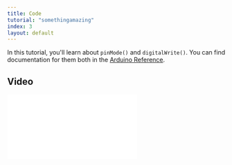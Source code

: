 ```yaml
---
title: Code
tutorial: "somethingamazing"
index: 3
layout: default
---
```


In this tutorial, you'll learn about `pinMode()` and `digitalWrite()`. You can find documentation for them both in the <a href="http://arduino.cc/en/Reference/">Arduino Reference</a>.

<script src="https://gist.github.com/jadudm/7412577.js"></script>

<div class="noprint">
  
<h2>Video</h2>
<div class="videowrapper">
  <iframe src="//www.youtube.com/embed/8HrnY9CHD1E" frameborder="0" allowfullscreen></iframe>
</div>

</div>